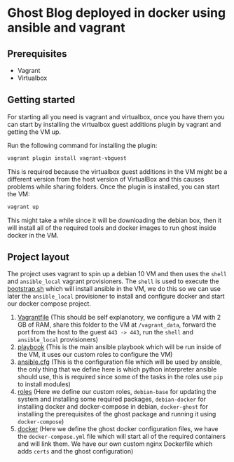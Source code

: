 # Ghost Blog deployed in docker using ansible and vagrant

## Prerequisites

- Vagrant
- Virtualbox

## Getting started

For starting all you need is vagrant and virtualbox, once you have them you can start by installing the
virtualbox guest additions plugin by vagrant and getting the VM up.

Run the following command for installing the plugin:

```sh
vagrant plugin install vagrant-vbguest
```

This is required because the virtualbox guest additions in the VM might be a different version from the host version of VirtualBox
and this causes problems while sharing folders.
Once the plugin is installed, you can start the VM:

```sh
vagrant up
```

This might take a while since it will be downloading the debian box, then it will install all of the required tools
and docker images to run ghost inside docker in the VM.

## Project layout

The project uses vagrant to spin up a debian 10 VM and then uses the `shell` and `ansible_local` vagrant provisioners.
The `shell` is used to execute the [bootstrap.sh](./bootstrap.sh) which will install ansible in the VM, we do this so we can use later the `ansible_local` provisioner to install and configure docker and start our docker compose project.

1. [Vagrantfile](./Vagrantfile) (This should be self explanotory, we configure a VM with 2 GB of RAM, share this folder to the VM at `/vagrant_data`, forward the port from the host to the guest `443 -> 443`, run the `shell` and `ansible_local` provisioners)
2. [playbook](playbook.yml) (This is the main ansible playbook which will be run inside of the VM, it uses our custom roles to configure the VM)
3. [ansible.cfg](./ansible.cfg) (This is the configuration file which will be used by ansible, the only thing that we define here is which python interpreter ansible should use, this is required since some of the tasks in the roles use `pip` to install modules)
4. [roles](./roles) (Here we define our custom roles, `debian-base` for updating the system and installing some required packages, `debian-docker` for installing docker and docker-compose in debian, `docker-ghost` for installing the prerequisites of the ghost package and running it using `docker-compose`)
5. [docker](./docker) (Here we define the ghost docker configuration files, we have the `docker-compose.yml` file which will start all of the required containers and will link them. We have our own custom nginx Dockerfile which adds `certs` and the ghost configuration)

